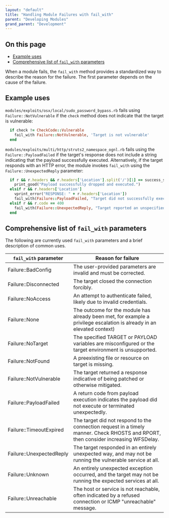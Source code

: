 ```yaml
---
layout: "default"
title: "Handling Module Failures with fail_with"
parent: "Developing Modules"
grand_parent: "Development"
---
```


## On this page
* [Example uses](#example-uses)
* [Comprehensive list of `fail_with` parameters](#comprehensive-list-of-fail_with-parameters)


When a module fails, the `fail_with` method provides a standardized way to describe the reason for the failure. The first parameter depends on the cause of the failure.

## Example uses

`modules/exploits/osx/local/sudo_password_bypass.rb` fails using `Failure::NotVulnerable` if the `check` method does not indicate that the target is vulnerable:

```ruby
  if check != CheckCode::Vulnerable
    fail_with Failure::NotVulnerable, 'Target is not vulnerable'
  end
```

`modules/exploits/multi/http/struts2_namespace_ognl.rb` fails using the `Failure::PayloadFailed` if the target's response does not include a string indicating that the payload successfully executed.  Alternatively, if the target responds with an HTTP error, the module invokes `fail_with` using the `Failure::UnexpectedReply` parameter:

```ruby
  if r && r.headers && r.headers['Location'].split('/')[1] == success_string
    print_good("Payload successfully dropped and executed.")
  elsif r && r.headers['Location']
    vprint_error("RESPONSE: " + r.headers['Location'])
    fail_with(Failure::PayloadFailed, "Target did not successfully execute the request")
  elsif r && r.code == 400
    fail_with(Failure::UnexpectedReply, "Target reported an unspecified error while executing the payload")
  end
```

## Comprehensive list of `fail_with` parameters

The following are currently used `fail_with` parameters  and a brief description of common uses.

| `fail_with` parameter    | Reason for failure                                                    |
|--------------------------|-----------------------------------------------------------------------|
| Failure::BadConfig       | The user-provided parameters are invalid and must be corrected.       |
| Failure::Disconnected    | The target closed the connection forcibly.                            |
| Failure::NoAccess        | An attempt to authenticate failed, likely due to invalid credentials. |
| Failure::None            | The outcome for the module has already been met, for example a privilege escalation is already in an elevated context) |
| Failure::NoTarget        | The specified TARGET or PAYLOAD variables are misconfigured or the target environment is unsupported. |
| Failure::NotFound        | A preexisting file or resource on target is missing.                  |
| Failure::NotVulnerable   | The target returned a response indicative of being patched or otherwise mitigated. |
| Failure::PayloadFailed   | A return code from payload execution indicates the payload did not execute or terminated unexpectedly. |
| Failure::TimeoutExpired  | The target did not respond to the connection request in a timely manner.  Check RHOSTS and RPORT, then consider increasing WFSDelay. |
| Failure::UnexpectedReply | The target responded in an entirely unexpected way, and may not be running the vulnerable service at all. |
| Failure::Unknown         | An entirely unexpected exception occurred, and the target may not be running the expected services at all. |
| Failure::Unreachable     | The host or service is not reachable, often indicated by a refused connection or ICMP "unreachable" message. |